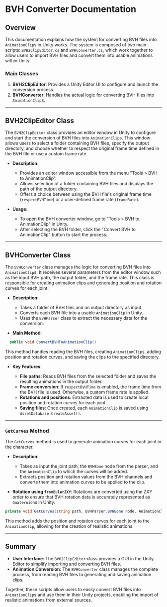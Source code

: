 # BVH Converter Documentation

## Overview

This documentation explains how the system for converting BVH files into `AnimationClip`s in Unity works. The system is composed of two main scripts: `BVH2ClipEditor.cs` and `BVHConverter.cs`, which work together to allow users to import BVH files and convert them into usable animations within Unity.

### Main Classes

1. **BVH2ClipEditor**: Provides a Unity Editor UI to configure and launch the conversion process.
2. **BVHConverter**: Handles the actual logic for converting BVH files into `AnimationClip`s.

---

## BVH2ClipEditor Class

The `BVH2ClipEditor` class provides an editor window in Unity to configure and start the conversion of BVH files into `AnimationClip`s. This window allows users to select a folder containing BVH files, specify the output directory, and choose whether to respect the original frame time defined in the BVH file or use a custom frame rate.

- **Description**:
  - Provides an editor window accessible from the menu "Tools > BVH to AnimationClip".
  - Allows selection of a folder containing BVH files and displays the path of the output directory.
  - Offers a choice between using the BVH file's original frame time (`respectBVHTime`) or a user-defined frame rate (`frameRate`).

- **Usage**:
  - To open the BVH converter window, go to "Tools > BVH to AnimationClip" in Unity.
  - After selecting the BVH folder, click the "Convert BVH to AnimationClip" button to start the process.

---

## BVHConverter Class

The `BVHConverter` class manages the logic for converting BVH files into `AnimationClip`s. It receives several parameters from the editor window such as the input BVH path, the output folder, and the frame rate. This class is responsible for creating animation clips and generating position and rotation curves for each joint.

- **Description**:
  - Takes a folder of BVH files and an output directory as input.
  - Converts each BVH file into a usable `AnimationClip` in Unity.
  - Uses the `BVHParser` class to extract the necessary data for the conversion.

- **Main Method**:
```csharp
  public void ConvertBVHToAnimationClip()
````

This method handles reading the BVH files, creating `AnimationClip`s, adding position and rotation curves, and saving the clips to the specified directory.

* **Key Features**:

  * **File paths**: Reads BVH files from the selected folder and saves the resulting animations in the output folder.
  * **Frame conversion**: If `respectBVHTime` is enabled, the frame time from the BVH file is used. Otherwise, a custom frame rate is applied.
  * **Rotations and positions**: Extracted data is used to create local position and rotation curves for each joint.
  * **Saving files**: Once created, each `AnimationClip` is saved using `AssetDatabase.CreateAsset()`.

---

### `GetCurves` Method

The `GetCurves` method is used to generate animation curves for each joint in the character.

* **Description**:

  * Takes as input the joint path, the `BVHBone` node from the parser, and the `AnimationClip` to which the curves will be added.
  * Extracts position and rotation values from the BVH channels and converts them into animation curves to be applied to the clip.

* **Rotation using `fromEulerZXY`**: Rotations are converted using the ZXY order to ensure that BVH rotation data is accurately represented as `Quaternion`s in Unity.

```csharp
private void GetCurves(string path, BVHParser.BVHBone node, AnimationClip clip)
```

This method adds the position and rotation curves for each joint to the `AnimationClip`, allowing for the creation of realistic animations.

---

## Summary

* **User Interface**: The `BVH2ClipEditor` class provides a GUI in the Unity Editor to simplify importing and converting BVH files.
* **Animation Conversion**: The `BVHConverter` class manages the complete process, from reading BVH files to generating and saving animation clips.

Together, these scripts allow users to easily convert BVH files into `AnimationClip`s and use them in their Unity projects, enabling the import of realistic animations from external sources.